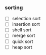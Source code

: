 ### sorting
- [ ] selection sort
- [ ] insertion sort
- [ ] shell sort
- [ ] merge sort
- [ ] quick sort
- [ ] heap sort
